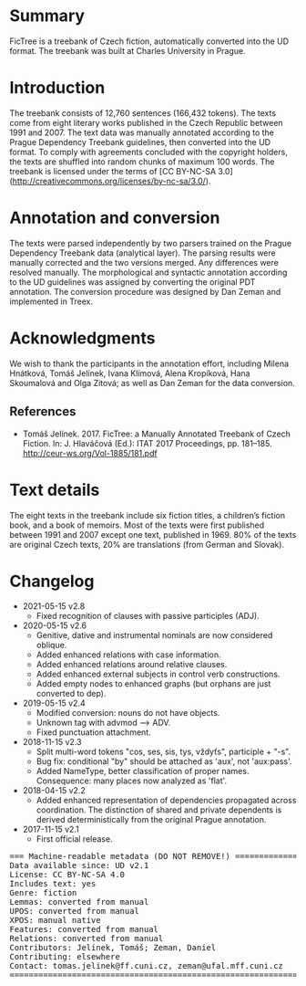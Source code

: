 # Summary

FicTree is a treebank of Czech fiction, automatically converted into the UD
format. The treebank was built at Charles University in Prague.


# Introduction

The treebank consists of 12,760 sentences (166,432 tokens). The texts come from
eight literary works published in the Czech Republic between 1991 and 2007.
The text data was manually annotated according to the Prague Dependency Treebank
guidelines, then converted into the UD format.
To comply with agreements concluded with the copyright holders, the texts are
shuffled into random chunks of maximum 100 words.
The treebank is licensed under the terms of [CC BY-NC-SA 3.0]
(http://creativecommons.org/licenses/by-nc-sa/3.0/).


# Annotation and conversion

The texts were parsed independently by two parsers trained on the Prague
Dependency Treebank data (analytical layer). The parsing results were manually
corrected and the two versions merged. Any differences were resolved manually.
The morphological and syntactic annotation according to the UD guidelines
was assigned by converting the original PDT annotation.
The conversion procedure was designed by Dan Zeman and implemented in Treex.


# Acknowledgments

We wish to thank the participants in the annotation effort, including Milena
Hnátková, Tomáš Jelínek, Ivana Klímová, Alena Kropíková, Hana Skoumalová and
Olga Zitová; as well as Dan Zeman for the data conversion.


## References

* Tomáš Jelínek. 2017. FicTree: a Manually Annotated Treebank of Czech Fiction.
 In: J. Hlaváčová (Ed.): ITAT 2017 Proceedings, pp. 181–185.
 http://ceur-ws.org/Vol-1885/181.pdf


# Text details

The eight texts in the treebank include six fiction titles, a children’s fiction
book, and a book of memoirs.
Most of the texts were first published between 1991 and 2007 except one text,
published in 1969.
80% of the texts are original Czech texts, 20% are translations (from German and
Slovak).


# Changelog

* 2021-05-15 v2.8
  * Fixed recognition of clauses with passive participles (ADJ).
* 2020-05-15 v2.6
  * Genitive, dative and instrumental nominals are now considered oblique.
  * Added enhanced relations with case information.
  * Added enhanced relations around relative clauses.
  * Added enhanced external subjects in control verb constructions.
  * Added empty nodes to enhanced graphs (but orphans are just converted to dep).
* 2019-05-15 v2.4
  * Modified conversion: nouns do not have objects.
  * Unknown tag with advmod --> ADV.
  * Fixed punctuation attachment.
* 2018-11-15 v2.3
  * Split multi-word tokens "cos, ses, sis, tys, vždyťs", participle + "-s".
  * Bug fix: conditional "by" should be attached as 'aux', not 'aux:pass'.
  * Added NameType, better classification of proper names. Consequence: many places now analyzed as 'flat'.
* 2018-04-15 v2.2
  * Added enhanced representation of dependencies propagated across coordination.
    The distinction of shared and private dependents is derived deterministically from the original Prague annotation.
* 2017-11-15 v2.1
  * First official release.


<pre>
=== Machine-readable metadata (DO NOT REMOVE!) ================================
Data available since: UD v2.1
License: CC BY-NC-SA 4.0
Includes text: yes
Genre: fiction
Lemmas: converted from manual
UPOS: converted from manual
XPOS: manual native
Features: converted from manual
Relations: converted from manual
Contributors: Jelínek, Tomáš; Zeman, Daniel
Contributing: elsewhere
Contact: tomas.jelinek@ff.cuni.cz, zeman@ufal.mff.cuni.cz
===============================================================================
</pre>

